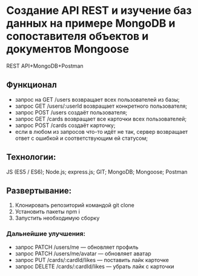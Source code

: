 # Создание API REST и изучение баз данных на примере MongoDB и сопоставителя объектов и документов Mongoose
REST API+MongoDB+Postman

## Функционал
- запрос на GET /users возвращает всех пользователей из базы;
- запрос GET /users/:userId возвращает конкретного пользователя;
- запрос POST /users создаёт пользователя;
- запрос GET /cards возвращает все карточки всех пользователей;
- запрос POST /cards создаёт карточку;
- если в любом из запросов что-то идёт не так, сервер возвращает ответ с ошибкой и соответствующим ей статусом;

## Технологии:
JS (ES5 / ES6); Node.js; express.js; GIT; MongoDB; Mongoose; Postman

## Развертывание:
1. Клонировать репозиторий командой git clone
2. Установить пакеты npm i
3. Запустить необходимую сборку

### Дальнейшие улучшения:
- запрос PATCH /users/me — обновляет профиль
- запрос PATCH /users/me/avatar — обновляет аватар
- запрос PUT /cards/:cardId/likes — поставить лайк карточке
- запрос DELETE /cards/:cardId/likes — убрать лайк с карточки

